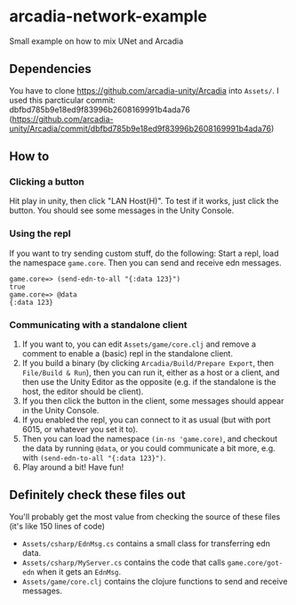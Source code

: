 # arcadia-network-example
Small example on how to mix UNet and Arcadia

## Dependencies
You have to clone https://github.com/arcadia-unity/Arcadia into `Assets/`.
I used this parcticular commit: dbfbd785b9e18ed9f83996b2608169991b4ada76 (https://github.com/arcadia-unity/Arcadia/commit/dbfbd785b9e18ed9f83996b2608169991b4ada76)


## How to
### Clicking a button
Hit play in unity, then click "LAN Host(H)".
To test if it works, just click the button. You should see some messages in the Unity Console.

### Using the repl
If you want to try sending custom stuff, do the following:
Start a repl, load the namespace `game.core`. Then you can send and receive edn messages.
```
game.core=> (send-edn-to-all "{:data 123}")
true
game.core=> @data
{:data 123}
```

### Communicating with a standalone client
1. If you want to, you can edit `Assets/game/core.clj` and remove a comment to enable a (basic) repl in the standalone client.
2. If you build a binary (by clicking `Arcadia/Build/Prepare Export`, then `File/Build & Run`), then you can run it, either as a host or a client, and then use the Unity Editor as the opposite (e.g. if the standalone is the host, the editor should be client).
3. If you then click the button in the client, some messages should appear in the Unity Console.
4. If you enabled the repl, you can connect to it as usual (but with port 6015, or whatever you set it to).
5. Then you can load the namespace `(in-ns 'game.core)`, and checkout the data by running `@data`, or you could communicate a bit more, e.g. with `(send-edn-to-all "{:data 123}")`.
6. Play around a bit! Have fun!

## Definitely check these files out
You'll probably get the most value from checking the source of these files (it's like 150 lines of code)

* `Assets/csharp/EdnMsg.cs` contains a small class for transferring edn data.
* `Assets/csharp/MyServer.cs` contains the code that calls `game.core/got-edn` when it gets an `EdnMsg`.
* `Assets/game/core.clj` contains the clojure functions to send and receive messages.
